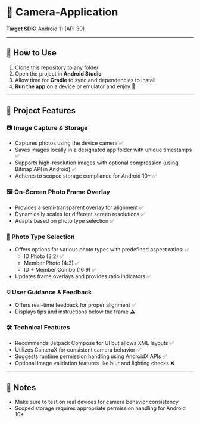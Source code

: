 # 📸 Camera-Application

**Target SDK:** Android 11 (API 30)

---

## 🚀 How to Use

1. Clone this repository to any folder  
2. Open the project in **Android Studio**  
3. Allow time for **Gradle** to sync and dependencies to install  
4. **Run the app** on a device or emulator and enjoy 🎉  

---

## 📂 Project Features

### 📷 Image Capture & Storage

- Captures photos using the device camera ✅  
- Saves images locally in a designated app folder with unique timestamps ✅  
- Supports high-resolution images with optional compression (using Bitmap API in Android) ✅  
- Adheres to scoped storage compliance for Android 10+ ✅  

### 🖼️ On-Screen Photo Frame Overlay

- Provides a semi-transparent overlay for alignment ✅  
- Dynamically scales for different screen resolutions ✅  
- Adapts based on photo type selection ✅  

### 🧩 Photo Type Selection

- Offers options for various photo types with predefined aspect ratios: ✅  
  - ID Photo (3:2) ✅  
  - Member Photo (4:3) ✅  
  - ID + Member Combo (16:9) ✅  
- Updates frame overlays and provides ratio indicators ✅  

### 💡 User Guidance & Feedback

- Offers real-time feedback for proper alignment ✅  
- Displays tips and instructions below the frame ⚠️  

### 🛠️ Technical Features

- Recommends Jetpack Compose for UI but allows XML layouts ✅  
- Utilizes CameraX for consistent camera behavior ✅  
- Suggests runtime permission handling using AndroidX APIs ✅  
- Optional image validation features like blur and lighting checks ❌  

---

## 📌 Notes

- Make sure to test on real devices for camera behavior consistency  
- Scoped storage requires appropriate permission handling for Android 10+  
